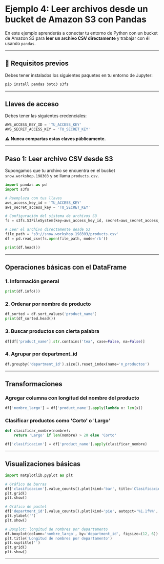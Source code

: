 
# Ejemplo 4: Leer archivos desde un bucket de Amazon S3 con Pandas

En este ejemplo aprenderás a conectar tu entorno de Python con un bucket de Amazon S3 para **leer un archivo CSV directamente** y trabajar con él usando `pandas`.

---

## 🧰 Requisitos previos

Debes tener instalados los siguientes paquetes en tu entorno de Jupyter:

```bash
pip install pandas boto3 s3fs
```

---

## Llaves de acceso

Debes tener las siguientes credenciales:

```python
AWS_ACCESS_KEY_ID = 'TU_ACCESS_KEY'
AWS_SECRET_ACCESS_KEY = 'TU_SECRET_KEY'
```

⚠️ **Nunca compartas estas claves públicamente.**

---

## Paso 1: Leer archivo CSV desde S3

Supongamos que tu archivo se encuentra en el bucket `snow.workshop.198303` y se llama `products.csv`.

```python
import pandas as pd
import s3fs

# Reemplaza con tus llaves
aws_access_key_id = 'TU_ACCESS_KEY'
aws_secret_access_key = 'TU_SECRET_KEY'

# Configuración del sistema de archivos S3
fs = s3fs.S3FileSystem(key=aws_access_key_id, secret=aws_secret_access_key)

# Leer el archivo directamente desde S3
file_path = 's3://snow.workshop.198303/products.csv'
df = pd.read_csv(fs.open(file_path, mode='rb'))

print(df.head())
```

---

## Operaciones básicas con el DataFrame

### 1. Información general

```python
print(df.info())
```

### 2. Ordenar por nombre de producto

```python
df_sorted = df.sort_values('product_name')
print(df_sorted.head())
```

### 3. Buscar productos con cierta palabra

```python
df[df['product_name'].str.contains('tea', case=False, na=False)]
```

### 4. Agrupar por department_id

```python
df.groupby('department_id').size().reset_index(name='n_productos')
```

---

## Transformaciones

### Agregar columna con longitud del nombre del producto

```python
df['nombre_largo'] = df['product_name'].apply(lambda x: len(x))
```

### Clasificar productos como 'Corto' o 'Largo'

```python
def clasificar_nombre(nombre):
    return 'Largo' if len(nombre) > 20 else 'Corto'

df['clasificacion'] = df['product_name'].apply(clasificar_nombre)
```

---

## Visualizaciones básicas

```python
import matplotlib.pyplot as plt

# Gráfico de barras
df['clasificacion'].value_counts().plot(kind='bar', title='Clasificación de nombres')
plt.grid()
plt.show()

# Gráfico de pastel
df['department_id'].value_counts().plot(kind='pie', autopct='%1.1f%%', title='Distribución por departamento')
plt.ylabel('')
plt.show()

# Boxplot: longitud de nombres por departamento
df.boxplot(column='nombre_largo', by='department_id', figsize=(12, 6))
plt.title('Longitud de nombres por departamento')
plt.suptitle('')
plt.grid()
plt.show()
```

---
